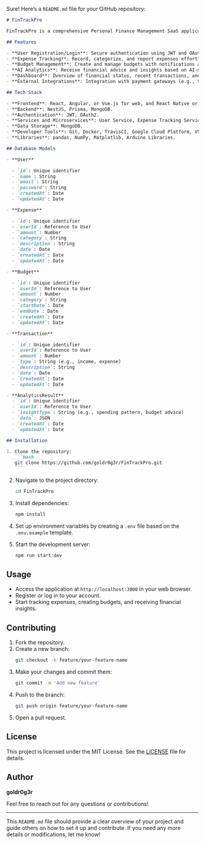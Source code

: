 Sure! Here’s a `README.md` file for your GitHub repository:

````markdown
# FinTrackPro

FinTrackPro is a comprehensive Personal Finance Management SaaS application designed to help users manage their finances by tracking expenses, setting budgets, and providing financial advice using AI-driven analytics.

## Features

- **User Registration/Login**: Secure authentication using JWT and OAuth2 for third-party integrations.
- **Expense Tracking**: Record, categorize, and report expenses effortlessly.
- **Budget Management**: Create and manage budgets with notifications and tracking.
- **AI Analytics**: Receive financial advice and insights based on AI-driven analytics.
- **Dashboard**: Overview of financial status, recent transactions, and budget status.
- **External Integrations**: Integration with payment gateways (e.g., Stripe, PayPal) and financial data providers (e.g., Plaid).

## Tech Stack

- **Frontend**: React, Angular, or Vue.js for web, and React Native or Flutter for mobile.
- **Backend**: NestJS, Prisma, MongoDB.
- **Authentication**: JWT, OAuth2.
- **Services and Microservices**: User Service, Expense Tracking Service, Budget Management Service, AI Analytics Service.
- **Data Storage**: MongoDB.
- **Developer Tools**: Git, Docker, TravisCI, Google Cloud Platform, VS Code, Visual Studio, PyCharm, IntelliJ, Eclipse, Arduino IDE.
- **Libraries**: pandas, NumPy, Matplotlib, Arduino Libraries.

## Database Models

- **User**

  - `id`: Unique identifier
  - `name`: String
  - `email`: String
  - `password`: String
  - `createdAt`: Date
  - `updatedAt`: Date

- **Expense**

  - `id`: Unique identifier
  - `userId`: Reference to User
  - `amount`: Number
  - `category`: String
  - `description`: String
  - `date`: Date
  - `createdAt`: Date
  - `updatedAt`: Date

- **Budget**

  - `id`: Unique identifier
  - `userId`: Reference to User
  - `amount`: Number
  - `category`: String
  - `startDate`: Date
  - `endDate`: Date
  - `createdAt`: Date
  - `updatedAt`: Date

- **Transaction**

  - `id`: Unique identifier
  - `userId`: Reference to User
  - `amount`: Number
  - `type`: String (e.g., income, expense)
  - `description`: String
  - `date`: Date
  - `createdAt`: Date
  - `updatedAt`: Date

- **AnalyticsResult**
  - `id`: Unique identifier
  - `userId`: Reference to User
  - `insightType`: String (e.g., spending pattern, budget advice)
  - `data`: JSON
  - `createdAt`: Date
  - `updatedAt`: Date

## Installation

1. Clone the repository:
   ```bash
   git clone https://github.com/goldr0g3r/FinTrackPro.git
   ```
````

2. Navigate to the project directory:
   ```bash
   cd FinTrackPro
   ```
3. Install dependencies:
   ```bash
   npm install
   ```
4. Set up environment variables by creating a `.env` file based on the `.env.example` template.

5. Start the development server:
   ```bash
   npm run start:dev
   ```

## Usage

- Access the application at `http://localhost:3000` in your web browser.
- Register or log in to your account.
- Start tracking expenses, creating budgets, and receiving financial insights.

## Contributing

1. Fork the repository.
2. Create a new branch:
   ```bash
   git checkout -b feature/your-feature-name
   ```
3. Make your changes and commit them:
   ```bash
   git commit -m 'Add new feature'
   ```
4. Push to the branch:
   ```bash
   git push origin feature/your-feature-name
   ```
5. Open a pull request.

## License

This project is licensed under the MIT License. See the [LICENSE](LICENSE) file for details.

## Author

**goldr0g3r**

Feel free to reach out for any questions or contributions!

---

This `README.md` file should provide a clear overview of your project and guide others on how to set it up and contribute. If you need any more details or modifications, let me know!
